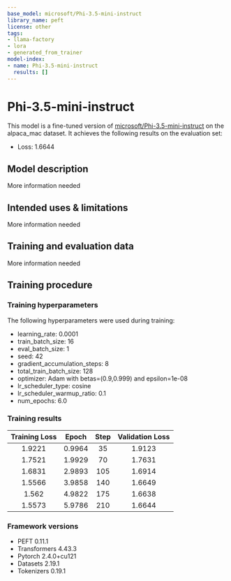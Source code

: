 ```yaml
---
base_model: microsoft/Phi-3.5-mini-instruct
library_name: peft
license: other
tags:
- llama-factory
- lora
- generated_from_trainer
model-index:
- name: Phi-3.5-mini-instruct
  results: []
---
```


<!-- This model card has been generated automatically according to the information the Trainer had access to. You
should probably proofread and complete it, then remove this comment. -->

# Phi-3.5-mini-instruct

This model is a fine-tuned version of [microsoft/Phi-3.5-mini-instruct](https://huggingface.co/microsoft/Phi-3.5-mini-instruct) on the alpaca_mac dataset.
It achieves the following results on the evaluation set:
- Loss: 1.6644

## Model description

More information needed

## Intended uses & limitations

More information needed

## Training and evaluation data

More information needed

## Training procedure

### Training hyperparameters

The following hyperparameters were used during training:
- learning_rate: 0.0001
- train_batch_size: 16
- eval_batch_size: 1
- seed: 42
- gradient_accumulation_steps: 8
- total_train_batch_size: 128
- optimizer: Adam with betas=(0.9,0.999) and epsilon=1e-08
- lr_scheduler_type: cosine
- lr_scheduler_warmup_ratio: 0.1
- num_epochs: 6.0

### Training results

| Training Loss | Epoch  | Step | Validation Loss |
|:-------------:|:------:|:----:|:---------------:|
| 1.9221        | 0.9964 | 35   | 1.9123          |
| 1.7521        | 1.9929 | 70   | 1.7631          |
| 1.6831        | 2.9893 | 105  | 1.6914          |
| 1.5566        | 3.9858 | 140  | 1.6649          |
| 1.562         | 4.9822 | 175  | 1.6638          |
| 1.5573        | 5.9786 | 210  | 1.6644          |


### Framework versions

- PEFT 0.11.1
- Transformers 4.43.3
- Pytorch 2.4.0+cu121
- Datasets 2.19.1
- Tokenizers 0.19.1